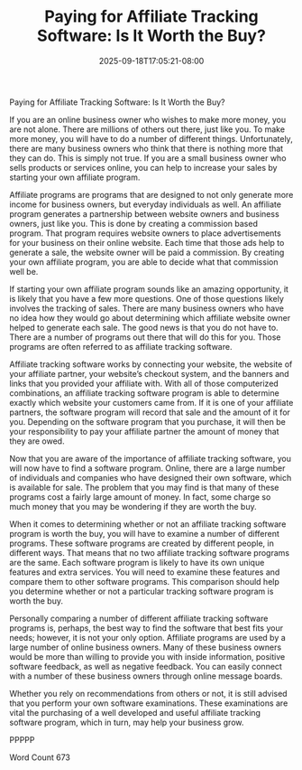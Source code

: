 ﻿---
title: "Paying for Affiliate Tracking Software: Is It Worth the Buy?"
date: 2025-09-18T17:05:21-08:00
description: "Tracking Software Tips for Web Success"
featured_image: "/images/Tracking Software.jpg"
tags: ["Tracking Software"]
---

Paying for Affiliate Tracking Software: Is It Worth the Buy?

If you are an online business owner who wishes to make more money, you are not alone. There are millions of others out there, just like you. To make more money, you will have to do a number of different things. Unfortunately, there are many business owners who think that there is nothing more that they can do. This is simply not true. If you are a small business owner who sells products or services online, you can help to increase your sales by starting your own affiliate program.

Affiliate programs are programs that are designed to not only generate more income for business owners, but everyday individuals as well.  An affiliate program generates a partnership between website owners and business owners, just like you.  This is done by creating a commission based program. That program requires website owners to place advertisements for your business on their online website.  Each time that those ads help to generate a sale, the website owner will be paid a commission. By creating your own affiliate program, you are able to decide what that commission well be.

If starting your own affiliate program sounds like an amazing opportunity, it is likely that you have a few more questions.  One of those questions likely involves the tracking of sales. There are many business owners who have no idea how they would go about determining which affiliate website owner helped to generate each sale. The good news is that you do not have to. There are a number of programs out there that will do this for you.  Those programs are often referred to as affiliate tracking software.

Affiliate tracking software works by connecting your website, the website of your affiliate partner, your website’s checkout system, and the banners and links that you provided your affiliate with.  With all of those computerized combinations, an affiliate tracking software program is able to determine exactly which website your customers came from.  If it is one of your affiliate partners, the software program will record that sale and the amount of it for you. Depending on the software program that you purchase, it will then be your responsibility to pay your affiliate partner the amount of money that they are owed.

Now that you are aware of the importance of affiliate tracking software, you will now have to find a software program.  Online, there are a large number of individuals and companies who have designed their own software, which is available for sale. The problem that you may find is that many of these programs cost a fairly large amount of money. In fact, some charge so much money that you may be wondering if they are worth the buy.

When it comes to determining whether or not an affiliate tracking software program is worth the buy, you will have to examine a number of different programs. These software programs are created by different people, in different ways. That means that no two affiliate tracking software programs are the same.  Each software program is likely to have its own unique features and extra services.  You will need to examine these features and compare them to other software programs. This comparison should help you determine whether or not a particular tracking software program is worth the buy.  

Personally comparing a number of different affiliate tracking software programs is, perhaps, the best way to find the software that best fits your needs; however, it is not your only option. Affiliate programs are used by a large number of online business owners.  Many of these business owners would be more than willing to provide you with inside information, positive software feedback, as well as negative feedback.  You can easily connect with a number of these business owners through online message boards.  

Whether you rely on recommendations from others or not, it is still advised that you perform your own software examinations. These examinations are vital the purchasing of a well developed and useful affiliate tracking software program, which in turn, may help your business grow.

PPPPP

Word Count 673

